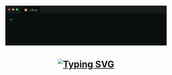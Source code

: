 ![](https://github.com/m-mdy-m/m-mdy-m/blob/main/Life.js.gif)

<h1 align="center">
  <a href="https://git.io/typing-svg"><img src="https://readme-typing-svg.demolab.com?font=Fira+Code&pause=1000&color=9BCF53&random=false&width=435&lines=Hi+there+%F0%9F%91%8B;I'm+Andriyanto+Saputra!;I'm+a+Quality+Assurance+Enginer" alt="Typing SVG" /></a>
</h1>

